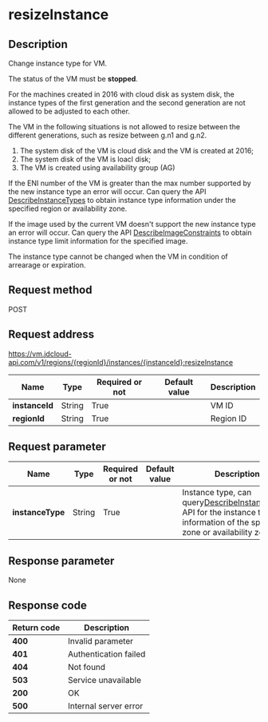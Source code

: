 # resizeInstance


## Description
Change instance type for VM.

The status of the VM must be <b>stopped</b>. 

For the machines created in 2016 with cloud disk as system disk, the instance types of the first generation and the second generation are not allowed to be adjusted to each other. 

The VM in the following situations is not allowed to resize between the different generations, such as resize between g.n1 and g.n2.
1. The system disk of the VM is cloud disk and the VM is created at 2016; 
2. The system disk of the VM is loacl disk;
3. The VM is created using availability group (AG)

If the ENI number of the VM is greater than the max number supported by the new instance type an error will occur. Can query the API <a href="http://docs.jdcloud.com/virtual-machines/api/describeinstancetypes">DescribeInstanceTypes</a> to obtain instance type information under the specified region or availability zone.

If the image used by the current VM doesn't support the new instance type an error will occur. Can query the API <a href="http://docs.jdcloud.com/virtual-machines/api/describeimageconstraints">DescribeImageConstraints</a> to obtain instance type limit information for the specified image.

The instance type cannot be changed when the VM in condition of arrearage or expiration.



## Request method
POST

## Request address
https://vm.jdcloud-api.com/v1/regions/{regionId}/instances/{instanceId}:resizeInstance

|Name|Type|Required or not|Default value|Description|
|---|---|---|---|---|
|**instanceId**|String|True| |VM ID|
|**regionId**|String|True| |Region ID|

## Request parameter
|Name|Type|Required or not|Default value|Description|
|---|---|---|---|---|
|**instanceType**|String|True| |Instance type, can query<a href="http://docs.jdcloud.com/virtual-machines/api/describeinstancetypes">DescribeInstanceTypes</a> API for the instance type information of the specified zone or availability zone.|


## Response parameter
None


## Response code
|Return code|Description|
|---|---|
|**400**|Invalid parameter|
|**401**|Authentication failed|
|**404**|Not found|
|**503**|Service unavailable|
|**200**|OK|
|**500**|Internal server error|

